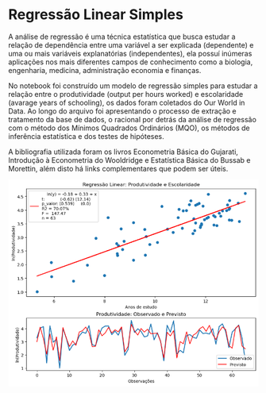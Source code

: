 # Regressão Linear Simples

A análise de regressão é uma técnica estatística que busca estudar a relação de dependência entre uma variável a ser explicada (dependente) e uma ou mais variáveis explanatórias (independentes), ela possuí inúmeras aplicações nos mais diferentes campos de conhecimento como a biologia, engenharia, medicina, administração economia e finanças.  

No notebook foi construído um modelo de regressão simples para estudar a relação entre o produtividade (output per hours worked) e escolaridade (avarage years of schooling), os dados foram coletados do Our World in Data. Ao longo do arquivo foi apresentando o processo de extração e tratamento da base de dados, o racional por detrás da análise de regressão com o método dos Mínimos Quadrados Ordinários (MQO), os métodos de inferência estatística e dos testes de hipóteses.

A bibliografia utilizada foram os livros Econometria Básica do Gujarati, Introdução à Econometria do Wooldridge e Estatística Básica do Bussab e Morettin, além disto há links complementares que podem ser úteis. 

![Modelo de Regressao](https://github.com/emanuelprd/Regressao-Linear/blob/main/Gr%C3%A1fico%20da%20Regress%C3%A3o.png)
